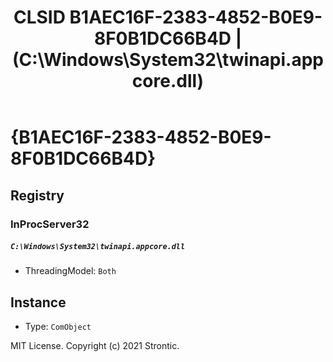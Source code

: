 ﻿---
title: "CLSID B1AEC16F-2383-4852-B0E9-8F0B1DC66B4D | (C:\\Windows\\System32\\twinapi.appcore.dll)"
excerpt: What is COM-Object CLSID B1AEC16F-2383-4852-B0E9-8F0B1DC66B4D?
---

# {B1AEC16F-2383-4852-B0E9-8F0B1DC66B4D}


## Registry


### InProcServer32

##### `C:\Windows\System32\twinapi.appcore.dll`
* ThreadingModel: `Both`

## Instance

* Type: `ComObject`

MIT License. Copyright (c) 2021 Strontic.


